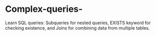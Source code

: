 # Complex-queries-
Learn SQL queries: Subqueries for nested queries, EXISTS keyword for checking existence, and Joins for combining data from multiple tables.
